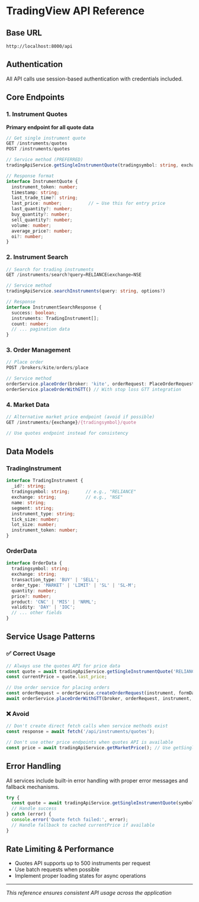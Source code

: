 # TradingView API Reference

## Base URL
```
http://localhost:8000/api
```

## Authentication
All API calls use session-based authentication with credentials included.

## Core Endpoints

### 1. Instrument Quotes
**Primary endpoint for all quote data**

```typescript
// Get single instrument quote
GET /instruments/quotes
POST /instruments/quotes

// Service method (PREFERRED)
tradingApiService.getSingleInstrumentQuote(tradingsymbol: string, exchange: string)

// Response format
interface InstrumentQuote {
  instrument_token: number;
  timestamp: string;
  last_trade_time?: string;
  last_price: number;          // ← Use this for entry price
  last_quantity?: number;
  buy_quantity?: number;
  sell_quantity?: number;
  volume: number;
  average_price?: number;
  oi?: number;
}
```

### 2. Instrument Search
```typescript
// Search for trading instruments
GET /instruments/search?query=RELIANCE&exchange=NSE

// Service method
tradingApiService.searchInstruments(query: string, options?)

// Response
interface InstrumentSearchResponse {
  success: boolean;
  instruments: TradingInstrument[];
  count: number;
  // ... pagination data
}
```

### 3. Order Management
```typescript
// Place order
POST /brokers/kite/orders/place

// Service method
orderService.placeOrder(broker: 'kite', orderRequest: PlaceOrderRequest)
orderService.placeOrderWithGTT() // With stop loss GTT integration
```

### 4. Market Data
```typescript
// Alternative market price endpoint (avoid if possible)
GET /instruments/{exchange}/{tradingsymbol}/quote

// Use quotes endpoint instead for consistency
```

## Data Models

### TradingInstrument
```typescript
interface TradingInstrument {
  _id?: string;
  tradingsymbol: string;      // e.g., "RELIANCE"
  exchange: string;           // e.g., "NSE"
  name: string;
  segment: string;
  instrument_type: string;
  tick_size: number;
  lot_size: number;
  instrument_token: number;
}
```

### OrderData
```typescript
interface OrderData {
  tradingsymbol: string;
  exchange: string;
  transaction_type: 'BUY' | 'SELL';
  order_type: 'MARKET' | 'LIMIT' | 'SL' | 'SL-M';
  quantity: number;
  price?: number;
  product: 'CNC' | 'MIS' | 'NRML';
  validity: 'DAY' | 'IOC';
  // ... other fields
}
```

## Service Usage Patterns

### ✅ Correct Usage
```typescript
// Always use the quotes API for price data
const quote = await tradingApiService.getSingleInstrumentQuote('RELIANCE', 'NSE');
const currentPrice = quote.last_price;

// Use order service for placing orders
const orderRequest = orderService.createOrderRequest(instrument, formData, 'mkt', calculations);
await orderService.placeOrderWithGTT(broker, orderRequest, instrument, currentPrice, targetPrice, stopLossMetadata);
```

### ❌ Avoid
```typescript
// Don't create direct fetch calls when service methods exist
const response = await fetch('/api/instruments/quotes');

// Don't use other price endpoints when quotes API is available
const price = await tradingApiService.getMarketPrice(); // Use getSingleInstrumentQuote instead
```

## Error Handling
All services include built-in error handling with proper error messages and fallback mechanisms.

```typescript
try {
  const quote = await tradingApiService.getSingleInstrumentQuote(symbol, exchange);
  // Handle success
} catch (error) {
  console.error('Quote fetch failed:', error);
  // Handle fallback to cached currentPrice if available
}
```

## Rate Limiting & Performance
- Quotes API supports up to 500 instruments per request
- Use batch requests when possible
- Implement proper loading states for async operations

---
*This reference ensures consistent API usage across the application*